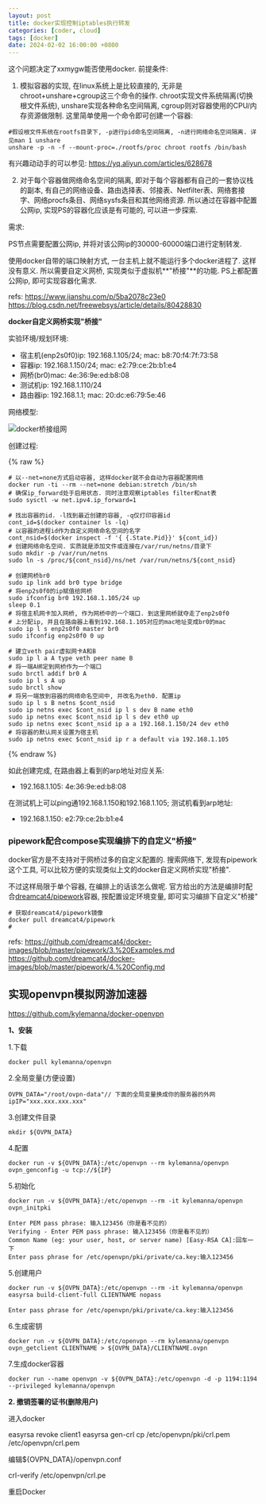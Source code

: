 ```yaml
---
layout: post
title: docker实现控制iptables执行转发
categories: [coder, cloud]
tags: [docker]
date: 2024-02-02 16:00:00 +0800
---
```


这个问题决定了xxmygw能否使用docker. 前提条件:

1. 模拟容器的实现, 在linux系统上是比较直接的, 无非是chroot+unshare+cgroup这三个命令的操作. chroot实现文件系统隔离(切换根文件系统), unshare实现各种命名空间隔离, cgroup则对容器使用的CPU/内存资源做限制. 这里简单使用一个命令即可创建一个容器:

```
#假设根文件系统在rootfs目录下, -p进行pid命名空间隔离, -n进行网络命名空间隔离. 详见man 1 unshare
unshare -p -n -f --mount-proc=./rootfs/proc chroot rootfs /bin/bash
```

有兴趣动动手的可以参见: <https://yq.aliyun.com/articles/628678>

2. 对于每个容器做网络命名空间的隔离, 即对于每个容器都有自己的一套协议栈的副本, 有自己的网络设备、路由选择表、邻接表、Netfilter表、网络套接字、网络procfs条目、网络sysfs条目和其他网络资源. 所以通过在容器中配置公网ip, 实现PS的容器化应该是有可能的, 可以进一步探索.

需求:

PS节点需要配置公网ip, 并将对该公网ip的30000-60000端口进行定制转发.

使用docker自带的端口映射方式, 一台主机上就不能运行多个docker进程了. 这样没有意义. 所以需要自定义网桥, 实现类似于虚拟机**"桥接"**的功能. PS上都配置公网ip, 即可实现容器化需求.

refs:
https://www.jianshu.com/p/5ba2078c23e0
https://blog.csdn.net/freewebsys/article/details/80428830

**docker自定义网桥实现"桥接"**

实验环境/规划环境:

* 宿主机(enp2s0f0)ip: 192.168.1.105/24; mac: b8:70:f4:7f:73:58
* 容器ip: 192.168.1.150/24; mac: e2:79:ce:2b:b1:e4
* 网桥(br0)mac: 4e:36:9e:ed:b8:08
* 测试机ip: 192.168.1.110/24
* 路由器ip: 192.168.1.1; mac: 20:dc:e6:79:5e:46

网络模型:

![docker桥接组网](/img/cloud/docker_diy_bridge.png)

创建过程:

{% raw %}

```shell
# 以--net=none方式启动容器, 这样docker就不会自动为容器配置网络
docker run -ti --rm --net=none debian:stretch /bin/sh
# 确保ip_forward处于启用状态. 同时注意观察iptables filter和nat表
sudo sysctl -w net.ipv4.ip_forward=1

# 找出容器的id. -l找到最近创建的容器, -q仅打印容器id
cont_id=$(docker container ls -lq)
# 以容器的进程id作为自定义网络命名空间的名字
cont_nsid=$(docker inspect -f '{ {.State.Pid}}' ${cont_id})
# 创建网络命名空间. 实质就是添加文件或连接在/var/run/netns/目录下
sudo mkdir -p /var/run/netns
sudo ln -s /proc/${cont_nsid}/ns/net /var/run/netns/${cont_nsid}

# 创建网桥br0
sudo ip link add br0 type bridge
# 将enp2s0f0的ip赋值给网桥
sudo ifconfig br0 192.168.1.105/24 up
sleep 0.1
# 将宿主机网卡加入网桥, 作为网桥中的一个端口. 到这里网桥就夺走了enp2s0f0
# 上分配ip, 并且在路由器上看到192.168.1.105对应的mac地址变成br0的mac
sudo ip l s enp2s0f0 master br0
sudo ifconfig enp2s0f0 0 up

# 建立veth pair虚拟网卡A和B
sudo ip l a A type veth peer name B
# 将一端A绑定到网桥作为一个端口
sudo brctl addif br0 A
sudo ip l s A up
sudo brctl show
# 将另一端放到容器的网络命名空间中, 并改名为eth0. 配置ip
sudo ip l s B netns $cont_nsid
sudo ip netns exec $cont_nsid ip l s dev B name eth0
sudo ip netns exec $cont_nsid ip l s dev eth0 up
sudo ip netns exec $cont_nsid ip a a 192.168.1.150/24 dev eth0
# 将容器的默认网关设置为宿主机
sudo ip netns exec $cont_nsid ip r a default via 192.168.1.105
```

{% endraw %}

如此创建完成, 在路由器上看到的arp地址对应关系:

* 192.168.1.105: 4e:36:9e:ed:b8:08

在测试机上可以ping通192.168.1.150和192.168.1.105; 测试机看到arp地址:

* 192.168.1.150: e2:79:ce:2b:b1:e4

### pipework配合compose实现编排下的自定义"桥接"

docker官方是不支持对于网桥过多的自定义配置的. 搜索网络下, 发现有pipework这个工具, 可以比较方便的实现类似上文的docker自定义网桥实现"桥接". 

不过这样局限于单个容器, 在编排上的话该怎么做呢. 官方给出的方法是编排时配合[dreamcat4/pipework](https://hub.docker.com/r/dreamcat4/pipework/)容器, 按配置设定环境变量, 即可实习编排下自定义"桥接"

```shell
# 获取dreamcat4/pipework镜像
docker pull dreamcat4/pipework
# 
```

refs:
https://github.com/dreamcat4/docker-images/blob/master/pipework/3.%20Examples.md
https://github.com/dreamcat4/docker-images/blob/master/pipework/4.%20Config.md

## 实现openvpn模拟网游加速器

https://github.com/kylemanna/docker-openvpn

**1、安装**

1.下载

```
docker pull kylemanna/openvpn
```

2.全局变量(方便设置)

```
OVPN_DATA="/root/ovpn-data"// 下面的全局变量换成你的服务器的外网ipIP="xxx.xxx.xxx.xxx"
```

3.创建文件目录

```
mkdir ${OVPN_DATA}
```

4.配置

```
docker run -v ${OVPN_DATA}:/etc/openvpn --rm kylemanna/openvpn ovpn_genconfig -u tcp://${IP}
```

5.初始化

```
docker run -v ${OVPN_DATA}:/etc/openvpn --rm -it kylemanna/openvpn ovpn_initpki

Enter PEM pass phrase: 输入123456（你是看不见的） 
Verifying - Enter PEM pass phrase: 输入123456（你是看不见的） 
Common Name (eg: your user, host, or server name) [Easy-RSA CA]:回车一下 
Enter pass phrase for /etc/openvpn/pki/private/ca.key:输入123456
```

5.创建用户

```
docker run -v ${OVPN_DATA}:/etc/openvpn --rm -it kylemanna/openvpn easyrsa build-client-full CLIENTNAME nopass

Enter pass phrase for /etc/openvpn/pki/private/ca.key:输入123456 
```

6.生成密钥

```
docker run -v ${OVPN_DATA}:/etc/openvpn --rm kylemanna/openvpn ovpn_getclient CLIENTNAME > ${OVPN_DATA}/CLIENTNAME.ovpn
```

7.生成docker容器

```
docker run --name openvpn -v ${OVPN_DATA}:/etc/openvpn -d -p 1194:1194 --privileged kylemanna/openvpn
```

**2. 撤销签署的证书(删除用户)**

进入docker

easyrsa revoke client1 easyrsa gen-crl cp /etc/openvpn/pki/crl.pem /etc/openvpn/crl.pem

编辑${OVPN_DATA}/openvpn.conf 

crl-verify /etc/openvpn/crl.pe

重启Docker
